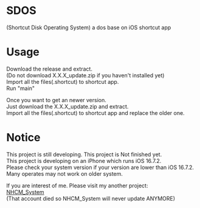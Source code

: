 # SDOS
(Shortcut Disk Operating System) a dos base on iOS shortcut app
# Usage
Download the release and extract.  
(Do not download X.X.X_update.zip if you haven't installed yet)  
Import all the files(.shortcut) to shortcut app.  
Run "main"  
  
Once you want to get an newer version.  
Just download the X.X.X_update.zip and extract.  
Import all the files(.shortcut) to shortcut app and replace the older one.  
# Notice
This project is still developing. This project is Not finished yet.  
This project is developing on an iPhone which runs iOS 16.7.2.  
Please check your system version if your version are lower than iOS 16.7.2.    
Many operates may not work on older system.  

If you are interest of me. Please visit my another project:  
[NHCM_System](https://github.com/NHCMbpppp/NHCM_System)  
(That account died so NHCM_System will never update ANYMORE)  
